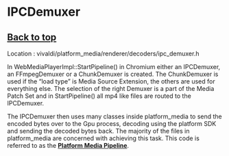 # IPCDemuxer

## [**Back to top**](../README.md)

Location : vivaldi/platform_media/renderer/decoders/ipc_demuxer.h

In WebMediaPlayerImpl::StartPipeline() in Chromium either an IPCDemuxer, an FFmpegDemuxer or a ChunkDemuxer is created. The ChunkDemuxer is used if the “load type” is Media Source Extension, the others are used for everything else. The selection of the right Demuxer is a part of the Media Patch Set and in StartPipeline() all mp4 like files are routed to the IPCDemuxer.

The IPCDemuxer then uses many classes inside platform_media to send the encoded bytes over to the Gpu process, decoding using the platform SDK and sending the decoded bytes back. The majority of the files in platform_media are concerned with achieving this task. This code is referred to as the [**Platform Media Pipeline**][1].

[1]: gpu_pipeline.md